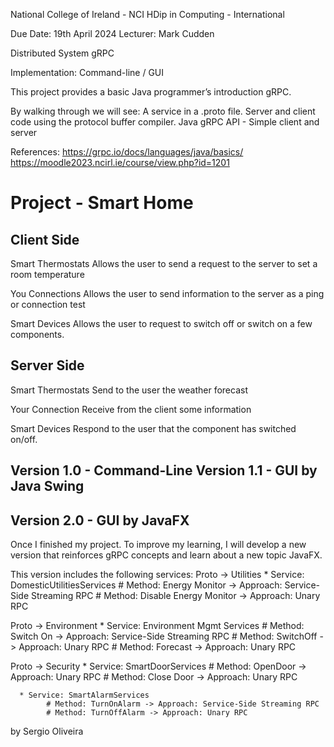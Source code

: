 National College of Ireland - NCI 
HDip in Computing - International 

Due Date: 19th April 2024
Lecturer: Mark Cudden

Distributed System 
      gRPC 

Implementation: Command-line / GUI

This project provides a basic Java programmer’s introduction  gRPC.

By walking through we will see:
  A service in a .proto file.
  Server and client code using the protocol buffer compiler.
  Java gRPC API - Simple client and server 

References: 
https://grpc.io/docs/languages/java/basics/
https://moodle2023.ncirl.ie/course/view.php?id=1201


Project - Smart Home 
=========================
Client Side
---
Smart Thermostats
  Allows the user to send a request to the server to set a room temperature
  
You Connections
  Allows the user to send information to the server as a ping or connection test

Smart Devices
  Allows the user to request to switch off or switch on a few components.
  

Server Side
---
Smart Thermostats
  Send to the user the weather forecast

Your Connection
  Receive from the client some information

Smart Devices
  Respond to the user that the component has switched on/off.

Version 1.0 - Command-Line
Version 1.1 - GUI by Java Swing
---



Version 2.0 - GUI by JavaFX
--
Once I finished my project. To improve my learning, I will develop a new version that reinforces gRPC concepts
and learn about a new topic JavaFX.

This version includes the following services:
Proto -> Utilities 
      * Service: DomesticUtilitiesServices
            # Method: Energy Monitor ->  Approach: Service-Side Streaming RPC
            # Method: Disable Energy Monitor -> Approach: Unary RPC
      
Proto -> Environment
      * Service: Environment Mgmt Services
            # Method: Switch On -> Approach: Service-Side Streaming RPC
            # Method: SwitchOff -> Approach: Unary RPC
            # Method: Forecast -> Approach: Unary RPC
            
Proto -> Security
      * Service: SmartDoorServices
            # Method: OpenDoor -> Approach: Unary RPC
            # Method: Close Door -> Approach: Unary RPC
            
      * Service: SmartAlarmServices
            # Method: TurnOnAlarm -> Approach: Service-Side Streaming RPC
            # Method: TurnOffAlarm -> Approach: Unary RPC
      

by Sergio Oliveira 

